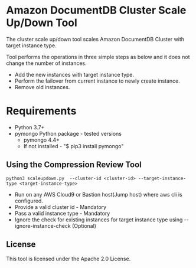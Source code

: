 # Amazon DocumentDB Cluster Scale Up/Down Tool

The cluster scale up/down tool scales Amazon DocumentDB Cluster with target instance type. 

Tool performs the operations in three simple steps as below and it does not change the number of instances.
 - Add the new instances with target instance type.
 - Perform the failover from current instance to newly create instance.
 - Remove old instances.

# Requirements
 - Python 3.7+
 - pymongo Python package - tested versions
   - pymongo 4.4+
   - If not installed - "$ pip3 install pymongo"

## Using the Compression Review Tool
`python3 scaleupdown.py  --cluster-id <cluster-id> --target-instance-type <target-instance-type>  `
- Run on any AWS Cloud9 or Bastion host(Jump host) where aws cli is configured.
- Provide a valid cluster id - Mandatory
- Pass a valid instance type - Mandatory
- Ignore the check for existing instances for target instance type using --ignore-instance-check (Optional)

## License
This tool is licensed under the Apache 2.0 License. 
